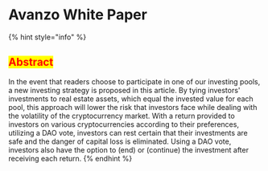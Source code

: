 # Avanzo White Paper

{% hint style="info" %}
## <mark style="color:red;">**Abstract**</mark>

In the event that readers choose to participate in one of our investing pools, a new investing strategy is proposed in this article. By tying investors' investments to real estate assets, which equal the invested value for each pool, this approach will lower the risk that investors face while dealing with the volatility of the cryptocurrency market. With a return provided to investors on various cryptocurrencies according to their preferences, utilizing a DAO vote, investors can rest certain that their investments are safe and the danger of capital loss is eliminated. Using a DAO vote, investors also have the option to (end) or (continue) the investment after receiving each return.
{% endhint %}
